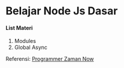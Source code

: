 # Belajar Node Js Dasar
#### List Materi
1. Modules
2. Global Async

Referensi:  [Programmer Zaman Now](https://www.youtube.com/ProgrammerZamanNow)